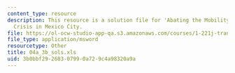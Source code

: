 ```yaml
---
content_type: resource
description: This resource is a solution file for 'Abating the Mobility and Air Quality
  Crisis in Mexico City.
file: https://ol-ocw-studio-app-qa.s3.amazonaws.com/courses/1-221j-transportation-systems-fall-2004/3b0bbf29268307990a729c4a98320a9a_04a_3b_sols.xls
file_type: application/msword
resourcetype: Other
title: 04a_3b_sols.xls
uid: 3b0bbf29-2683-0799-0a72-9c4a98320a9a
---
```


